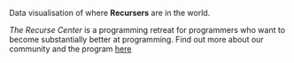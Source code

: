 Data visualisation of where **Recursers** are in the world.

*The Recurse Center* is a programming retreat for programmers who want to become substantially better at programming. Find out more about our community and the program [here](http://www.recurse.com)





